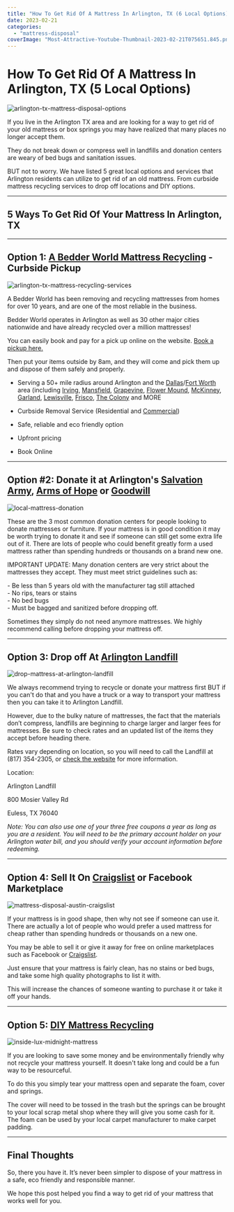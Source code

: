 ```yaml
---
title: "How To Get Rid Of A Mattress In Arlington, TX (6 Local Options)"
date: 2023-02-21
categories: 
  - "mattress-disposal"
coverImage: "Most-Attractive-Youtube-Thumbnail-2023-02-21T075651.845.png"
---
```


# How To Get Rid Of A Mattress In Arlington, TX (5 Local Options)

![arlington-tx-mattress-disposal-options](images/Most-Attractive-Youtube-Thumbnail-2023-02-21T075651.845-1024x576.png)

If you live in the Arlington TX area and are looking for a way to get rid of your old mattress or box springs you may have realized that many places no longer accept them.

They do not break down or compress well in landfills and donation centers are weary of bed bugs and sanitation issues.

BUT not to worry. We have listed 5 great local options and services that Arlington residents can utilize to get rid of an old mattress. From curbside mattress recycling services to drop off locations and DIY options.

* * *

## 5 Ways To Get Rid Of Your Mattress In Arlington, TX

* * *

## Option 1: [A Bedder World Mattress Recycling](https://www.abedderworld.com/Arlington-TX) \- Curbside Pickup

![arlington-tx-mattress-recycling-services](images/Screen-Shot-2023-02-20-at-12.01.07-PM-1024x494.png)

A Bedder World has been removing and recycling mattresses from homes for over 10 years, and are one of the most reliable in the business. 

Bedder World operates in Arlington as well as 30 other major cities nationwide and have already recycled over a million mattresses!

You can easily book and pay for a pick up online on the website. [Book a pickup here.](https://www.abedderworld.com/Arlington-TX)

Then put your items outside by 8am, and they will come and pick them up and dispose of them safely and properly.

- Serving a 50+ mile radius around Arlington and the [Dallas](https://www.abedderworld.com/dallas-mattress-disposal-options.html/)/[Fort Worth](https://www.abedderworld.com/mattress-disposal-fort-worth/) area (including [Irving](https://www.abedderworld.com/Irving-TX), [Mansfield](https://www.abedderworld.com/Mansfield-TX), [Grapevine](https://www.abedderworld.com/Grapevine-TX), [Flower Mound](https://www.abedderworld.com/Flower-Mound-TX), [McKinney](https://www.abedderworld.com/how-to-get-rid-of-a-mattress-in-mckinney-tx-5-local-options.html/), [Garland](https://www.abedderworld.com/garland-tx/), [Lewisville](https://www.abedderworld.com/Lewisville-TX), [Frisco](https://www.abedderworld.com/Frisco-TX), [The Colony](https://www.abedderworld.com/The-Colony-TX) and MORE

- Curbside Removal Service (Residential and [Commercial](https://www.abedderworld.com/commercial/))

- Safe, reliable and eco friendly option

- Upfront pricing

- Book Online

* * *

## Option #2: Donate it at Arlington's [Salvation Army](https://satruck.org/), [Arms of Hope](https://armsofhope.org/) or [Goodwill](https://goodwillnorthcentraltexas.org/)

![local-mattress-donation](images/Donate-Local-Red-243x300-1.png)

These are the 3 most common donation centers for people looking to donate mattresses or furniture. If your mattress is in good condition it may be worth trying to donate it and see if someone can still get some extra life out of it. There are lots of people who could benefit greatly form a used mattress rather than spending hundreds or thousands on a brand new one.

IMPORTANT UPDATE: Many donation centers are very strict about the mattresses they accept. They must meet strict guidelines such as:  
  
\- Be less than 5 years old with the manufacturer tag still attached  
\- No rips, tears or stains  
\- No bed bugs  
\- Must be bagged and sanitized before dropping off.  
  
Sometimes they simply do not need anymore mattresses. We highly recommend calling before dropping your mattress off.

* * *

## Option 3: Drop off At [Arlington Landfill](http://arlingtonlandfill.com/drop-off-information/disposal-costs/) 

![drop-mattress-at-arlington-landfill](images/Screen-Shot-2023-02-20-at-12.06.38-PM-1024x411.png)

We always recommend trying to recycle or donate your mattress first BUT if you can't do that and you have a truck or a way to transport your mattress then you can take it to Arlington Landfill.

However, due to the bulky nature of mattresses, the fact that the materials don’t compress, landfills are beginning to charge larger and larger fees for mattresses. Be sure to check rates and an updated list of the items they accept before heading there.

Rates vary depending on location, so you will need to call the Landfill at (817) 354-2305, or [check the website](https://arlingtonlandfill.com/drop-off-information/disposal-costs/) for more information.

Location:

Arlington Landfill

800 Mosier Valley Rd

Euless, TX 76040

_Note: You can also use one of your three free coupons a year as long as you are a resident. You will need to be the primary account holder on your Arlington water bill, and you should verify your account information before redeeming._

* * *

## Option 4: Sell It On [Craigslist](https://dallas.craigslist.org/) or Facebook Marketplace

![mattress-disposal-austin-craigslist](images/Screen-Shot-2019-12-11-at-8.06.07-AM-edited.png)

If your mattress is in good shape, then why not see if someone can use it. There are actually a lot of people who would prefer a used mattress for cheap rather than spending hundreds or thousands on a new one.

You may be able to sell it or give it away for free on online marketplaces such as Facebook or [Craigslist](https://dallas.craigslist.org/?postal=76013&search_distance=21).

Just ensure that your mattress is fairly clean, has no stains or bed bugs, and take some high quality photographs to list it with.

This will increase the chances of someone wanting to purchase it or take it off your hands. 

* * *

## Option 5: [DIY Mattress Recycling](https://www.abedderworld.com/how-to-recycle-a-mattress/)

![inside-lux-midnight-mattress](images/IMG_3264-768x1024.jpeg)

If you are looking to save some money and be environmentally friendly why not recycle your mattress yourself. It doesn't take long and could be a fun way to be resourceful.

To do this you simply tear your mattress open and separate the foam, cover and springs.

The cover will need to be tossed in the trash but the springs can be brought to your local scrap metal shop where they will give you some cash for it. The foam can be used by your local carpet manufacturer to make carpet padding.

* * *

## **Final Thoughts**

So, there you have it. It’s never been simpler to dispose of your mattress in a safe, eco friendly and responsible manner.

We hope this post helped you find a way to get rid of your mattress that works well for you.
